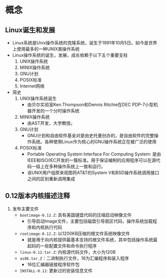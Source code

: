 # 概念

## Linux诞生和发展

* Linux系统是Unix操作系统的克隆系统，诞生于1991年10月5日。如今是世界上使用最多的一种UNIX类操作系统
* Linux操作系统的诞生，发展，成长依赖于以下五个重要支柱
  1. UNIX操作系统
  2. MINIX操作系统
  3. GNU计划
  4. POSIX标准
  5. Internet网络
* 简史
  1. UNIX操作系统诞生
     * 由贝尔实验室Ken.Thompson和Dennis Ritchie在DEC PDP-7小型机器开发的一个分时操作系统
  2. MINIX操作系统
     * 由AST开发，大学教授。
  3. GNU计划
     * GNU计划和自由软件基金对是由史托曼创办的，是自由软件的完整操作系统。各种使用Linux作为核心的GNU操作系统正在被广泛的使用
  4. POSIX标准
     * Portable Operating System Interface For Computing System: 是由IEEE和ISO/IEC开发的一簇标准。用于保证编制的应用程序可以在源代码一级上在多种操作系统上一致和运行。
     * 该UNIX用户组原来视图将AT&T的System V和BSD操作系统调用接口之间的区别重新调用集成

## 0.12版本内核描述注释

1. 发布主要文件
   * `bootimage-0.12.Z`: 具有美国键盘代码的压缩启动映像文件
     * 引导启动Image文件，主要包括磁盘引导扇区代码，操作系统加载程序和内核执行代码
   * `rootimage-0.12.Z`: 以1200KB压缩的根文件系统映像文件
     * 就是用于向内核提供最基本支持的根文件系统，其中包括操作系统最起码的一些配置文件和命令执行程序
   * `linux-0.12.tar.Z`:  内核源代码文件，大小为120B 
   * `as86.tar.Z`：二进制执行文件，16为汇编程序和装入程序
     * 16位汇编器链接程序软件包
   * `INSTALL-0.11`: 更新过的安装信息文件
